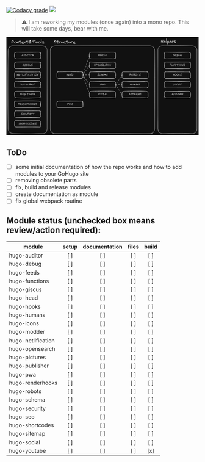 [![Codacy grade](https://img.shields.io/codacy/grade/ba388dd2c5de4f698bc0e4fd903b8a56?style=for-the-badge)](https://app.codacy.com/gh/davidsneighbour/hugo-modules/dashboard) [![](https://img.shields.io/github/issues/davidsneighbour/hugo-modules?color=%23559900&logo=github&style=for-the-badge)](https://github.com/davidsneighbour/hugo-modules/issues)

> :warning: I am reworking my modules (once again) into a mono repo. This will take some days, bear with me.

![](documentation/structure.png)

## ToDo

- [ ] some initial documentation of how the repo works and how to add modules to your GoHugo site
- [ ] removing obsolete parts
- [ ] fix, build and release modules
- [ ] create documentation as module
- [ ] fix global webpack routine

## Module status (unchecked box means review/action required):

| module             | setup | documentation | files | build |
| ------------------ | :---: | :-----------: | :---: | :---: |
| hugo-auditor       |  [ ]  |     [ ]       | [ ]   |  [ ]  |
| hugo-debug         |  [ ]  |     [ ]       | [ ]   |  [ ]  |
| hugo-feeds         |  [ ]  |     [ ]       | [ ]   |  [ ]  |
| hugo-functions     |  [ ]  |     [ ]       | [ ]   |  [ ]  |
| hugo-giscus        |  [ ]  |     [ ]       | [ ]   |  [ ]  |
| hugo-head          |  [ ]  |     [ ]       | [ ]   |  [ ]  |
| hugo-hooks         |  [ ]  |     [ ]       | [ ]   |  [ ]  |
| hugo-humans        |  [ ]  |     [ ]       | [ ]   |  [ ]  |
| hugo-icons         |  [ ]  |     [ ]       | [ ]   |  [ ]  |
| hugo-modder        |  [ ]  |     [ ]       | [ ]   |  [ ]  |
| hugo-netlification |  [ ]  |     [ ]       | [ ]   |  [ ]  |
| hugo-opensearch    |  [ ]  |     [ ]       | [ ]   |  [ ]  |
| hugo-pictures      |  [ ]  |     [ ]       | [ ]   |  [ ]  |
| hugo-publisher     |  [ ]  |     [ ]       | [ ]   |  [ ]  |
| hugo-pwa           |  [ ]  |     [ ]       | [ ]   |  [ ]  |
| hugo-renderhooks   |  [ ]  |     [ ]       | [ ]   |  [ ]  |
| hugo-robots        |  [ ]  |     [ ]       | [ ]   |  [ ]  |
| hugo-schema        |  [ ]  |     [ ]       | [ ]   |  [ ]  |
| hugo-security      |  [ ]  |     [ ]       | [ ]   |  [ ]  |
| hugo-seo           |  [ ]  |     [ ]       | [ ]   |  [ ]  |
| hugo-shortcodes    |  [ ]  |     [ ]       | [ ]   |  [ ]  |
| hugo-sitemap       |  [ ]  |     [ ]       | [ ]   |  [ ]  |
| hugo-social        |  [ ]  |     [ ]       | [ ]   |  [ ]  |
| hugo-youtube       |  [ ]  |     [ ]       | [ ]   |  [x]  |
